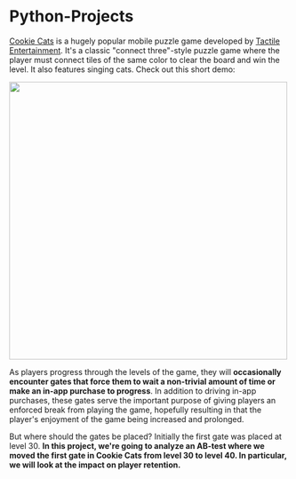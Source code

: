 # Python-Projects

<p><a href="https://www.facebook.com/cookiecatsgame">Cookie Cats</a> is a hugely popular mobile puzzle game developed by <a href="http://tactile.dk">Tactile Entertainment</a>. It's a classic "connect three"-style puzzle game where the player must connect tiles of the same color to clear the board and win the level. It also features singing cats. Check out this short demo:</p>
<p><a href="https://youtu.be/GaP5f0jVTWE"><img src="https://s3.amazonaws.com/assets.datacamp.com/production/project_184/img/cookie_cats_video.jpeg" style="width: 500px"></a></p>
<p>As players progress through the levels of the game, they will <strong>occasionally encounter gates that force them to wait a non-trivial amount of time or make an in-app purchase to progress</strong>. In addition to driving in-app purchases, these gates serve the important purpose of giving players an enforced break from playing the game, hopefully resulting in that the player's enjoyment of the game being increased and prolonged.<p>But where should the gates be placed? Initially the first gate was placed at level 30. <strong>In this project, we're going to analyze an AB-test where we moved the first gate in Cookie Cats from level 30 to level 40. In particular, we will look at the impact on player retention.</strong> </p>
<p><img src="https://s3.amazonaws.com/assets.datacamp.com/production/project_184/img/cc_gates.png" alt=""></p>
